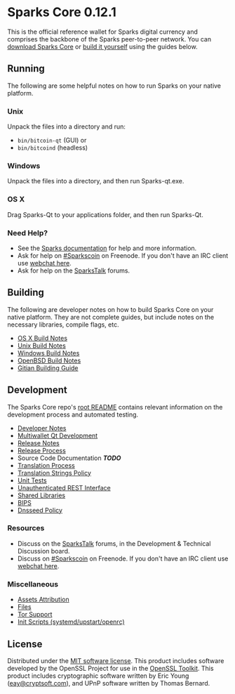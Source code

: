 Sparks Core 0.12.1
=====================

This is the official reference wallet for Sparks digital currency and comprises the backbone of the Sparks peer-to-peer network. You can [download Sparks Core](https://www.Sparks.org/downloads/) or [build it yourself](#building) using the guides below.

Running
---------------------
The following are some helpful notes on how to run Sparks on your native platform.

### Unix

Unpack the files into a directory and run:

- `bin/bitcoin-qt` (GUI) or
- `bin/bitcoind` (headless)

### Windows

Unpack the files into a directory, and then run Sparks-qt.exe.

### OS X

Drag Sparks-Qt to your applications folder, and then run Sparks-Qt.

### Need Help?

* See the [Sparks documentation](https://Sparkscoin.atlassian.net/wiki/display/DOC)
for help and more information.
* Ask for help on [#Sparkscoin](http://webchat.freenode.net?channels=Sparkscoin) on Freenode. If you don't have an IRC client use [webchat here](http://webchat.freenode.net?channels=Sparkscoin).
* Ask for help on the [SparksTalk](https://Sparkstalk.org/) forums.

Building
---------------------
The following are developer notes on how to build Sparks Core on your native platform. They are not complete guides, but include notes on the necessary libraries, compile flags, etc.

- [OS X Build Notes](build-osx.md)
- [Unix Build Notes](build-unix.md)
- [Windows Build Notes](build-windows.md)
- [OpenBSD Build Notes](build-openbsd.md)
- [Gitian Building Guide](gitian-building.md)

Development
---------------------
The Sparks Core repo's [root README](/README.md) contains relevant information on the development process and automated testing.

- [Developer Notes](developer-notes.md)
- [Multiwallet Qt Development](multiwallet-qt.md)
- [Release Notes](release-notes.md)
- [Release Process](release-process.md)
- Source Code Documentation ***TODO***
- [Translation Process](translation_process.md)
- [Translation Strings Policy](translation_strings_policy.md)
- [Unit Tests](unit-tests.md)
- [Unauthenticated REST Interface](REST-interface.md)
- [Shared Libraries](shared-libraries.md)
- [BIPS](bips.md)
- [Dnsseed Policy](dnsseed-policy.md)

### Resources
* Discuss on the [SparksTalk](https://Sparkstalk.org/) forums, in the Development & Technical Discussion board.
* Discuss on [#Sparkscoin](http://webchat.freenode.net/?channels=Sparkscoin) on Freenode. If you don't have an IRC client use [webchat here](http://webchat.freenode.net/?channels=Sparkscoin).

### Miscellaneous
- [Assets Attribution](assets-attribution.md)
- [Files](files.md)
- [Tor Support](tor.md)
- [Init Scripts (systemd/upstart/openrc)](init.md)

License
---------------------
Distributed under the [MIT software license](http://www.opensource.org/licenses/mit-license.php).
This product includes software developed by the OpenSSL Project for use in the [OpenSSL Toolkit](https://www.openssl.org/). This product includes
cryptographic software written by Eric Young ([eay@cryptsoft.com](mailto:eay@cryptsoft.com)), and UPnP software written by Thomas Bernard.
